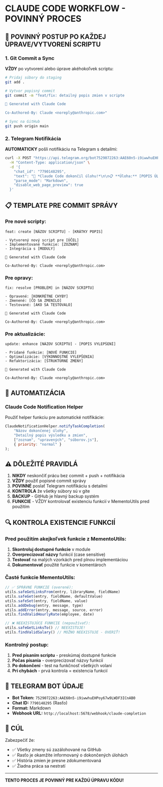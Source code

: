 # CLAUDE CODE WORKFLOW - POVINNÝ PROCES

## 🚨 POVINNÝ POSTUP PO KAŽDEJ ÚPRAVE/VYTVORENÍ SCRIPTU

### 1. Git Commit a Sync
**VŽDY** po vytvorení alebo úprave akéhokoľvek scriptu:

```bash
# Pridaj súbory do staging
git add .

# Vytvor popisný commit
git commit -m "feat/fix: detailný popis zmien v scripte

🤖 Generated with Claude Code

Co-Authored-By: Claude <noreply@anthropic.com>"

# Sync na GitHub
git push origin main
```

### 2. Telegram Notifikácia
**AUTOMATICKY** pošli notifikáciu na Telegram s detailmi:

```bash
curl -X POST "https://api.telegram.org/bot7529072263:AAE60n5-i9iwwhuEHPoy67w9LWDF3ICnAB0/sendMessage" \
  -H "Content-Type: application/json" \
  -d '{
    "chat_id": "7790148295",
    "text": "🎉 *Claude Code dokončil úlohu!*\n\n📋 **Úloha:** [POPIS ÚLOHY]\n\n📝 **Výsledok:**\n[DETAILY ZMIEN]\n\n📁 **Súbory:**\n[ZOZNAM SÚBOROV]\n\n⏰ **Dokončené:** [TIMESTAMP]\n✅ **Status:** Úspešne dokončené\n\n🤖 _Claude Code Assistant_",
    "parse_mode": "Markdown",
    "disable_web_page_preview": true
  }'
```

## 📋 TEMPLATE PRE COMMIT SPRÁVY

### Pre nové scripty:
```
feat: create [NÁZOV SCRIPTU] - [KRÁTKY POPIS]

- Vytvorený nový script pre [ÚČEL]
- Implementované funkcie: [ZOZNAM]
- Integrácia s [MODULY]

🤖 Generated with Claude Code

Co-Authored-By: Claude <noreply@anthropic.com>
```

### Pre opravy:
```
fix: resolve [PROBLÉM] in [NÁZOV SCRIPTU]

- Opravené: [KONKRÉTNE CHYBY]
- Zmenené: [ČO SA ZMENILO]
- Testované: [AKO SA TESTOVALO]

🤖 Generated with Claude Code

Co-Authored-By: Claude <noreply@anthropic.com>
```

### Pre aktualizácie:
```
update: enhance [NÁZOV SCRIPTU] - [POPIS VYLEPŠENÍ]

- Pridané funkcie: [NOVÉ FUNKCIE]
- Optimalizácie: [VÝKONNOSTNÉ VYLEPŠENIA]
- Refaktorizácia: [ŠTRUKTÚRNE ZMENY]

🤖 Generated with Claude Code

Co-Authored-By: Claude <noreply@anthropic.com>
```

## 🔄 AUTOMATIZÁCIA

### Claude Code Notification Helper
Použiť helper funkciu pre automatické notifikácie:

```javascript
ClaudeNotificationHelper.notifyTaskCompletion(
    "Názov dokončenej úlohy",
    "Detailný popis výsledku a zmien",
    ["zoznam", "upravených", "súborov.js"],
    { priority: "normal" }
);
```

## ⚠️ DÔLEŽITÉ PRAVIDLÁ

1. **NIKDY** neskončiť prácu bez commit + push + notifikácia
2. **VŽDY** použiť popisné commit správy
3. **POVINNÉ** poslať Telegram notifikáciu s detailmi
4. **KONTROLA** že všetky súbory sú v gite
5. **BACKUP** - GitHub je hlavný backup systém
6. **FUNKCIE** - VŽDY kontrolovať existenciu funkcií v MementoUtils pred použitím

## 🔍 KONTROLA EXISTENCIE FUNKCIÍ

### Pred použitím akejkoľvek funkcie z MementoUtils:

1. **Skontroluj dostupné funkcie** v module
2. **Overprecizovať názvy** funkcií (case sensitive)
3. **Testovať** na malých vzorkách pred plnou implementáciou
4. **Dokumentovať** použité funkcie v komentároch

### Časté funkcie MementoUtils:
```javascript
// ✅ SPRÁVNE FUNKCIE (overené):
utils.safeGetLinksFrom(entry, libraryName, fieldName)
utils.safeGet(entry, fieldName, defaultValue)
utils.safeSet(entry, fieldName, value)
utils.addDebug(entry, message, type)
utils.addError(entry, message, source, error)
utils.findValidHourlyRate(employee, date)

// ❌ NEEXISTUJÚCE FUNKCIE (nepoužívať):
utils.safeGetLinksTo() // NEEXISTUJE!
utils.findValidSalary() // MOŽNO NEEXISTUJE - OVERIŤ!
```

### Kontrolný postup:
1. **Pred písaním scriptu** - preskúmaj dostupné funkcie
2. **Počas písania** - overprecizovať názvy funkcií
3. **Po dokončení** - test na funkčnosť všetkých volaní
4. **Pri chybách** - prvá kontrola = existencia funkcií

## 📱 TELEGRAM BOT ÚDAJE

- **Bot Token:** `7529072263:AAE60n5-i9iwwhuEHPoy67w9LWDF3ICnAB0`
- **Chat ID:** `7790148295` (Rasťo)
- **Format:** Markdown
- **Webhook URL:** `http://localhost:5678/webhook/claude-completion`

## 🎯 CÚL

Zabezpečiť že:
- ✅ Všetky zmeny sú zazálohované na GitHub
- ✅ Rasťo je okamžite informovaný o dokončených úlohách
- ✅ História zmien je presne zdokumentovaná
- ✅ Žiadna práca sa nestratí

---

**TENTO PROCES JE POVINNÝ PRE KAŽDÚ ÚPRAVU KÓDU!**